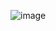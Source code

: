 
 ![image](https://github.com/GulsahKLC/CI-CD_Pipeline/assets/100443116/334e7b18-13b0-4d63-b07f-67c76231e292)

